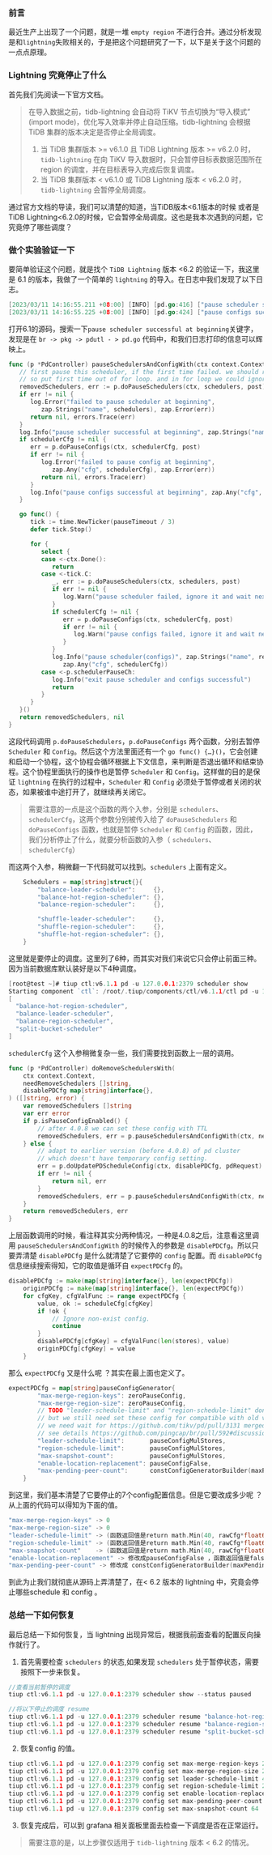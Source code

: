 ### 前言

最近生产上出现了一个问题，就是一堆 `empty region` 不进行合并。通过分析发现是和`lightning`失败相关的，于是把这个问题研究了一下，以下是关于这个问题的一点点原理。

### Lightning 究竟停止了什么

首先我们先阅读一下官方文档。

> 在导入数据之前，tidb-lightning 会自动将 TiKV 节点切换为“导入模式” (import mode)，优化写入效率并停止自动压缩。tidb-lightning 会根据 TiDB 集群的版本决定是否停止全局调度。
> 
> 1. 当 TiDB 集群版本 >= v6.1.0 且 TiDB Lightning 版本 >= v6.2.0 时，`tidb-lightning` 在向 TiKV 导入数据时，只会暂停目标表数据范围所在 region 的调度，并在目标表导入完成后恢复调度。
> 2. 当 TiDB 集群版本 < v6.1.0 或 TiDB Lightning 版本 < v6.2.0 时，`tidb-lightning` 会暂停全局调度。

通过官方文档的导读，我们可以清楚的知道，当TiDB版本<6.1版本的时候 或者是 TiDB Lightning<6.2.0的时候，它会暂停全局调度。这也是我本次遇到的问题，它究竟停了哪些调度？

### 做个实验验证一下

要简单验证这个问题，就是找个 `TiDB Lightning` 版本 <6.2 的验证一下，我这里是 6.1 的版本，我做了一个简单的 `lightning` 的导入。在日志中我们发现了以下日志。

```go
[2023/03/11 14:16:55.211 +08:00] [INFO] [pd.go:416] ["pause scheduler successful at beginning"] [name="[balance-hot-region-scheduler,balance-leader-scheduler,balance-region-scheduler]"]
[2023/03/11 14:16:55.225 +08:00] [INFO] [pd.go:424] ["pause configs successful at beginning"] [cfg="{\\"enable-location-replacement\\":\\"false\\",\\"leader-schedule-limit\\":12,\\"max-merge-region-keys\\":0,\\"max-merge-region-size\\":0,\\"max-pending-peer-count\\":2147483647,\\"max-snapshot-count\\":40,\\"region-schedule-limit\\":40}"]
```

打开6.1的源码，搜索一下`pause scheduler successful at beginning`关键字，发现是在 `br -> pkg -> pdutl - > pd.go` 代码中，和我们日志打印的信息可以辉映上。

```go
func (p *PdController) pauseSchedulersAndConfigWith(ctx context.Context, schedulers []string, schedulerCfg map[string]interface{}, post pdHTTPRequest, ) ([]string, error) {
   // first pause this scheduler, if the first time failed. we should return the error
   // so put first time out of for loop. and in for loop we could ignore other failed pause.
   removedSchedulers, err := p.doPauseSchedulers(ctx, schedulers, post)
   if err != nil {
      log.Error("failed to pause scheduler at beginning",
         zap.Strings("name", schedulers), zap.Error(err))
      return nil, errors.Trace(err)
   }
   log.Info("pause scheduler successful at beginning", zap.Strings("name", schedulers))
   if schedulerCfg != nil {
      err = p.doPauseConfigs(ctx, schedulerCfg, post)
      if err != nil {
         log.Error("failed to pause config at beginning",
            zap.Any("cfg", schedulerCfg), zap.Error(err))
         return nil, errors.Trace(err)
      }
      log.Info("pause configs successful at beginning", zap.Any("cfg", schedulerCfg))
   }

   go func() {
      tick := time.NewTicker(pauseTimeout / 3)
      defer tick.Stop()

      for {
         select {
         case <-ctx.Done():
            return
         case <-tick.C:
            _, err := p.doPauseSchedulers(ctx, schedulers, post)
            if err != nil {
               log.Warn("pause scheduler failed, ignore it and wait next time pause", zap.Error(err))
            }
            if schedulerCfg != nil {
               err = p.doPauseConfigs(ctx, schedulerCfg, post)
               if err != nil {
                  log.Warn("pause configs failed, ignore it and wait next time pause", zap.Error(err))
               }
            }
            log.Info("pause scheduler(configs)", zap.Strings("name", removedSchedulers),
               zap.Any("cfg", schedulerCfg))
         case <-p.schedulerPauseCh:
            log.Info("exit pause scheduler and configs successful")
            return
         }
      }
   }()
   return removedSchedulers, nil
}

```

这段代码调用 `p.doPauseSchedulers`，`p.doPauseConfigs` 两个函数，分别去暂停 `Scheduler` 和 `Config`。然后这个方法里面还有一个 `go func() {…}()`，它会创建和启动一个协程，这个协程会循环根据上下文信息，来判断是否退出循环和结束协程。这个协程里面执行的操作也是暂停 `Scheduler` 和 `Config`。这样做的目的是保证 `lightning` 在执行的过程中，`Scheduler` 和 `Config` 必须处于暂停或者关闭的状态，如果被谁中途打开了，就继续再关闭它。

> 需要注意的一点是这个函数的两个入参，分别是 `schedulers`、`schedulerCfg`，这两个参数分别被传入给了 `doPauseSchedulers` 和 `doPauseConfigs` 函数，也就是暂停 `Scheduler` 和 `Config` 的函数，因此，我们分析停止了什么，就要分析函数的入参（ `schedulers`、`schedulerCfg`）
> 

而这两个入参，稍微翻一下代码就可以找到。`schedulers`  上面有定义。

```go
	Schedulers = map[string]struct{}{
		"balance-leader-scheduler":     {},
		"balance-hot-region-scheduler": {},
		"balance-region-scheduler":     {},

		"shuffle-leader-scheduler":     {},
		"shuffle-region-scheduler":     {},
		"shuffle-hot-region-scheduler": {},
	}
```

这里就是要停止的调度。这里列了6种，而其实对我们来说它只会停止前面三种。因为当前数据库默认装好是以下4种调度。

```go
[root@test ~]# tiup ctl:v6.1.1 pd -u 127.0.0.1:2379 scheduler show
Starting component `ctl`: /root/.tiup/components/ctl/v6.1.1/ctl pd -u 127.0.0.1:2379 scheduler show
[
  "balance-hot-region-scheduler",
  "balance-leader-scheduler",
  "balance-region-scheduler",
  "split-bucket-scheduler"
]
```

`schedulerCfg` 这个入参稍微复杂一些，我们需要找到函数上一层的调用。

```go
func (p *PdController) doRemoveSchedulersWith(
	ctx context.Context,
	needRemoveSchedulers []string,
	disablePDCfg map[string]interface{},
) ([]string, error) {
	var removedSchedulers []string
	var err error
	if p.isPauseConfigEnabled() {
		// after 4.0.8 we can set these config with TTL
		removedSchedulers, err = p.pauseSchedulersAndConfigWith(ctx, needRemoveSchedulers, disablePDCfg, pdRequest)
	} else {
		// adapt to earlier version (before 4.0.8) of pd cluster
		// which doesn't have temporary config setting.
		err = p.doUpdatePDScheduleConfig(ctx, disablePDCfg, pdRequest)
		if err != nil {
			return nil, err
		}
		removedSchedulers, err = p.pauseSchedulersAndConfigWith(ctx, needRemoveSchedulers, nil, pdRequest)
	}
	return removedSchedulers, err
}
```

上层函数调用的时候，看注释其实分两种情况，一种是4.0.8之后，注意看这里调用 `pauseSchedulersAndConfigWith` 的时候传入的参数是 `disablePDCfg`。所以只要弄清楚 `disablePDCfg` 是什么就清楚了它要停的 `config` 配置。而 `disablePDCfg` 信息继续搜索得知，它的取值是循环自 `expectPDCfg` 的。

```go
disablePDCfg := make(map[string]interface{}, len(expectPDCfg))
	originPDCfg := make(map[string]interface{}, len(expectPDCfg))
	for cfgKey, cfgValFunc := range expectPDCfg {
		value, ok := scheduleCfg[cfgKey]
		if !ok {
			// Ignore non-exist config.
			continue
		}
		disablePDCfg[cfgKey] = cfgValFunc(len(stores), value)
		originPDCfg[cfgKey] = value
	}
```

那么 `expectPDCfg`  又是什么呢 ？其实在最上面也定义了。

```go
expectPDCfg = map[string]pauseConfigGenerator{
		"max-merge-region-keys": zeroPauseConfig,
		"max-merge-region-size": zeroPauseConfig,
		// TODO "leader-schedule-limit" and "region-schedule-limit" don't support ttl for now,
		// but we still need set these config for compatible with old version.
		// we need wait for https://github.com/tikv/pd/pull/3131 merged.
		// see details https://github.com/pingcap/br/pull/592#discussion_r522684325
		"leader-schedule-limit":       pauseConfigMulStores,
		"region-schedule-limit":       pauseConfigMulStores,
		"max-snapshot-count":          pauseConfigMulStores,
		"enable-location-replacement": pauseConfigFalse,
		"max-pending-peer-count":      constConfigGeneratorBuilder(maxPendingPeerUnlimited),
	}
```

到这里，我们基本清楚了它要停止的7个config配置信息。但是它要改成多少呢 ？从上面的代码可以得知为下面的值。

```go
"max-merge-region-keys" -> 0
"max-merge-region-size" -> 0
"leader-schedule-limit" -> (函数返回值是return math.Min(40, rawCfg*float64(stores))，返回值是将当前值 * store数量，然后和40比较那个值小选哪个)
"region-schedule-limit" -> (函数返回值是return math.Min(40, rawCfg*float64(stores))，返回值是将当前值 * store数量，然后和40比较那个值小选哪个)
"max-snapshot-count"    -> (函数返回值是return math.Min(40, rawCfg*float64(stores))，返回值是将当前值 * store数量，然后和40比较那个值小选哪个)
"enable-location-replacement" -> 修改成pauseConfigFalse ，函数返回值是false
"max-pending-peer-count" -> 修改成 constConfigGeneratorBuilder(maxPendingPeerUnlimited)，maxPendingPeerUnlimited uint64 = math.MaxInt32，这个值是2的31次方=2147483648
```

到此为止我们就彻底从源码上弄清楚了，在< 6.2 版本的 lightning 中，究竟会停止哪些schedule 和 config 。

### 总结一下如何恢复

最后总结一下如何恢复，当 lightning 出现异常后，根据我前面查看的配置反向操作就行了。

1. 首先需要检查 `schedulers` 的状态,如果发现 `schedulers` 处于暂停状态，需要按照下一步来恢复。

```go
//查看当前暂停的调度
tiup ctl:v6.1.1 pd -u 127.0.0.1:2379 scheduler show --status paused

//将以下停止的调度 resume
tiup ctl:v6.1.1 pd -u 127.0.0.1:2379 scheduler resume "balance-hot-region-scheduler"
tiup ctl:v6.1.1 pd -u 127.0.0.1:2379 scheduler resume "balance-region-scheduler"
tiup ctl:v6.1.1 pd -u 127.0.0.1:2379 scheduler resume "split-bucket-scheduler"
```

2. 恢复config 的值。

```go
tiup ctl:v6.1.1 pd -u 127.0.0.1:2379 config set max-merge-region-keys 200000
tiup ctl:v6.1.1 pd -u 127.0.0.1:2379 config set max-merge-region-size 20
tiup ctl:v6.1.1 pd -u 127.0.0.1:2379 config set leader-schedule-limit 4
tiup ctl:v6.1.1 pd -u 127.0.0.1:2379 config set region-schedule-limit 2048
tiup ctl:v6.1.1 pd -u 127.0.0.1:2379 config set enable-location-replacement true
tiup ctl:v6.1.1 pd -u 127.0.0.1:2379 config set max-pending-peer-count 64
tiup ctl:v6.1.1 pd -u 127.0.0.1:2379 config set max-snapshot-count 64
```

3. 恢复完成后，可以到 grafana 相关面板里面去检查一下调度是否在正常运行。

> 需要注意的是，以上步骤仅适用于 `tidb-lightning` 版本 < 6.2 的情况。
>
